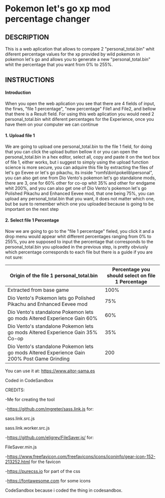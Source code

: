 
# Pokemon let's go xp mod percentage changer

## DESCRIPTION
This is a web aplication that allows to compare 2 "personal_total.bin" whit diferent percentage values for the xp
provided by wild pokemon in pokemon let's go and allows you to generate a new "personal_total.bin" whit the 
percentage that you want from 0% to 255%.

## INSTRUCTIONS

#### Introduction
When you open the web aplication you see that there are 4 fields of input, the firws, "file 1 percentage", "new percentage" File1 and File2, and bellow that there is a Result field.
For using this web aplication you would need 2 personal_total.bin whit diferent percentages for the Experience, once you have them on your computer we can continue

  #### 1. Upload file 1 
We are going to upload one personal_total.bin to the file 1 field, for doing that you can click the upload button bellow it or you can open the personal_total.bin in a hex editor, select all, copy and paste it on the text box of file 1, either works, but i suggest to simply using the upload function science is more secure, you can adquire this file by extracting the files of let's go Eevee or let's go pikachu, its inside "romfs\bin\pokelib\personal\", you can also get one from Dio Vento's pokemon let's go standalone mods, there are 3, one for 60% other for co-op whit 35% and other for endgame whit 200%, and you can also get one of Dio Vento's pokemon let's go Polished Pikachu and Enhanced Eevee mod, that one being 75%, you can upload any personal_total.bin that you want, it does not matter which one, but be sure to remember which one you uploaded because is going to be important on the next step

  #### 2. Select file 1 Percentage
Now we are going to go to the "file 1 percentage" fieled, you click it and a drop menu would appear whit different percentages ranging from 0% to 255%, you are supposed to input the percentage that corresponds to the personal_total.bin you uploaded in the previous step, is pretty obviusly which percentage corresponds to each file but there is a guide if you are not sure: 

Origin of the file 1 personal_total.bin | Percentage you should select on file 1 Percentage 
------------ | -------------
Extracted from base game | 100%
Dio Vento's Pokemon lets go Polished Pikachu and Enhanced Eevee mod | 75%
Dio Vento's standalone Pokemon lets go mods Altered Experience Gain 60% | 60%
Dio Vento's standalone Pokemon lets go mods Altered Experience Gain 35% Co-op | 35%
Dio Vento's standalone Pokemon lets go mods Altered Experience Gain 200% Post Game Grinding | 200

You can use it at: https://www.aitor-sama.es

Coded in CodeSandbox


CREDITS:

-Me for creating the tool

-https://github.com/mgreter/sass.link.js for:

sass.link.src.js	

sass.link.worker.src.js

-https://github.com/eligrey/FileSaver.js/ for:

FileSaver.min.js

-https://www.freefavicon.com/freefavicons/icons/iconinfo/gear-icon-152-213252.html for the favicon

-https://purecss.io for part of the css 

-https://fontawesome.com for some icons

CodeSandbox because i coded the thing in codesandbox.
